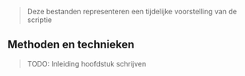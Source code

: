 >Deze bestanden representeren een tijdelijke voorstelling van de scriptie 
## Methoden en technieken

>TODO: Inleiding hoofdstuk schrijven